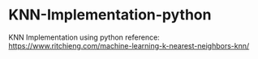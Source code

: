 # KNN-Implementation-python
KNN Implementation using python
reference: https://www.ritchieng.com/machine-learning-k-nearest-neighbors-knn/
